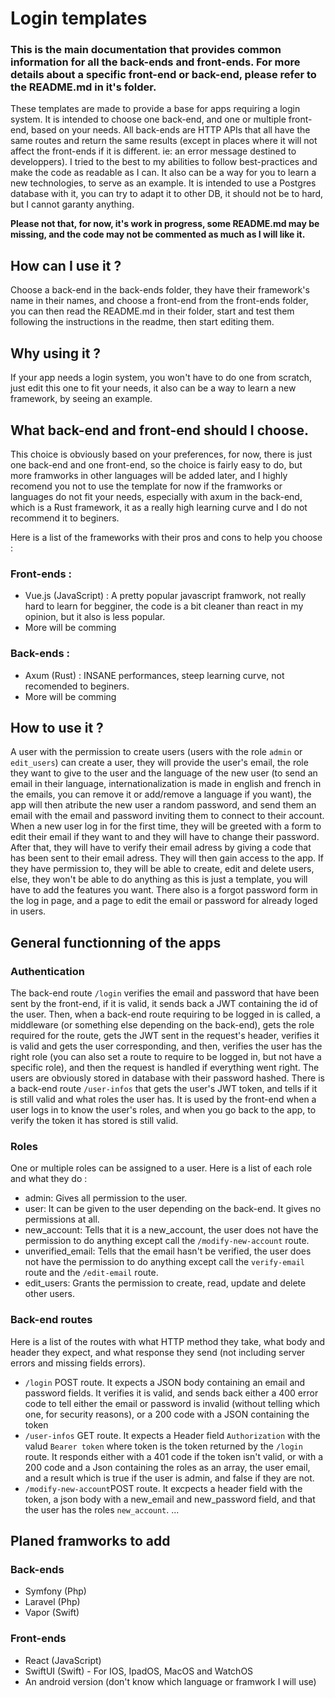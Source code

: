 # Login templates
### This is the main documentation that provides common information for all the back-ends and front-ends. For more details about a specific front-end or back-end, please refer to the README.md in it's folder.

These templates are made to provide a base for apps requiring a login system. It is intended to choose one back-end, and one or multiple front-end, based on your needs.
All back-ends are HTTP APIs that all have the same routes and return the same results (except in places where it will not affect the front-ends if it is different. ie: an error message destined to developpers).
I tried to the best to my abilities to follow best-practices and make the code as readable as I can.
It also can be a way for you to learn a new technologies, to serve as an example.
It is intended to use a Postgres database with it, you can try to adapt it to other DB, it should not be to hard, but I cannot garanty anything.

**Please not that, for now, it's work in progress, some README.md may be missing, and the code may not be commented as much as I will like it.**


## How can I use it ?
Choose a back-end in the back-ends folder, they have their framework's name in their names, and choose a front-end from the front-ends folder, you can then read the README.md in their folder, start and test them following the instructions in the readme, then start editing them.

## Why using it ?
If your app needs a login system, you won't have to do one from scratch, just edit this one to fit your needs, it also can be a way to learn a new framework, by seeing an example.

## What back-end and front-end should I choose.
This choice is obviously based on your preferences, for now, there is just one back-end and one front-end, so the choice is fairly easy to do, but more framworks in other languages will be added later, and I highly recomend you not to use the template for now if the framworks or languages do not fit your needs, especially with axum in the back-end, which is a Rust framework, it as a really high learning curve and I do not recommend it to beginers.

Here is a list of the frameworks with their pros and cons to help you choose :

### Front-ends :
- Vue.js (JavaScript) : A pretty popular javascript framwork, not really hard to learn for begginer, the code is a bit cleaner than react in my opinion, but it also is less popular.
- More will be comming

### Back-ends : 
- Axum (Rust) : INSANE performances, steep learning curve, not recomended to beginers.
- More will be comming


## How to use it ?
A user with the permission to create users (users with the role `admin` or `edit_users`) can create a user, they will provide the user's email, the role they want to give to the user and the language of the new user (to send an email in their language, internationalization is made in english and french in the emails, you can remove it or add/remove a language if you want), the app will then atribute the new user a random password, and send them an email with the email and password inviting them to connect to their account.
When a new user log in for the first time, they will be greeted with a form to edit their email if they want to and they will have to change their password. After that, they will have to verify their email adress by giving a code that has been sent to their email adress. They will then gain access to the app.
If they have permission to, they will be able to create, edit and delete users, else, they won't be able to do anything as this is just a template, you will have to add the features you want.
There also is a forgot password form in the log in page, and a page to edit the email or password for already loged in users.


## General functionning of the apps

### Authentication
The back-end route `/login` verifies the email and password that have been sent by the front-end, if it is valid, it sends back a JWT containing the id of the user. Then, when a back-end route requiring to be logged in is called, a middleware (or something else depending on the back-end), gets the role required for the route, gets the JWT sent in the request's header, verifies it is valid and gets the user corresponding, and then, verifies the user has the right role (you can also set a route to require to be logged in, but not have a specific role), and then the request is handled if everything went right.
The users are obviously stored in database with their password hashed.
There is a back-end route `/user-infos` that gets the user's JWT token, and tells if it is still valid and what roles the user has. It is used by the front-end when a user logs in to know the user's roles, and when you go back to the app, to verify the token it has stored is still valid.

### Roles
One or multiple roles can be assigned to a user. Here is a list of each role and what they do : 
- admin: Gives all permission to the user.
- user: It can be given to the user depending on the back-end. It gives no permissions at all.
- new_account: Tells that it is a new_account, the user does not have the permission to do anything except call the `/modify-new-account` route.
- unverified_email: Tells that the email hasn't be verified, the user does not have the permission to do anything except call the `verify-email` route and the `/edit-email` route.
- edit_users: Grants the permission to create, read, update and delete other users.

### Back-end routes
Here is a list of the routes with what HTTP method they take, what body and header they expect, and what response they send (not including server errors and missing fields errors).

- `/login` POST route. It expects a JSON body containing an email and password fields. It verifies it is valid, and sends back either a 400 error code to tell either the email or password is invalid (without telling which one, for security reasons), or a 200 code with a JSON containing the token
- `/user-infos` GET route. It expects a Header field `Authorization` with the valud `Bearer token` where token is the token returned by the `/login` route. It responds either with a 401 code if the token isn't valid, or with a 200 code and a Json containing the roles as an array, the user email, and a result which is true if the user is admin, and false if they are not.
- `/modify-new-account`POST route. It excpects a header field with the token, a json body with a new_email and new_password field, and that the user has the roles `new_account`.
...

## Planed framworks to add
### Back-ends
- Symfony (Php)
- Laravel (Php)
- Vapor (Swift)

### Front-ends
- React (JavaScript)
- SwiftUI (Swift) - For IOS, IpadOS, MacOS and WatchOS
- An android version (don't know which language or framwork I will use)
